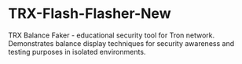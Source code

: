 # TRX-Flash-Flasher-New
TRX Balance Faker - educational security tool for Tron network. Demonstrates balance display techniques for security awareness and testing purposes in isolated environments.
